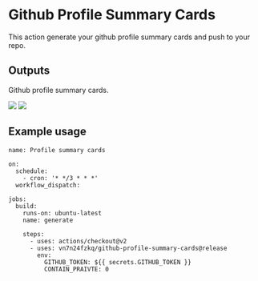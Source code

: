 # Github Profile Summary Cards

This action generate your github profile summary cards and push to your repo.

## Outputs

Github profile summary cards.

![](https://raw.githubusercontent.com/vn7n24fzkq/vn7n24fzkq/master/profile-summary-card-output/solarized/profile-details.svg)
![](https://raw.githubusercontent.com/vn7n24fzkq/vn7n24fzkq/master/profile-summary-card-output/solarized/repo-per-language.svg)


## Example usage

```ymal
name: Profile summary cards

on:
  schedule:
    - cron: '* */3 * * *'
  workflow_dispatch:

jobs:
  build:
    runs-on: ubuntu-latest
    name: generate

    steps:
      - uses: actions/checkout@v2
      - uses: vn7n24fzkq/github-profile-summary-cards@release
        env:
          GITHUB_TOKEN: ${{ secrets.GITHUB_TOKEN }}
          CONTAIN_PRAIVTE: 0
```

